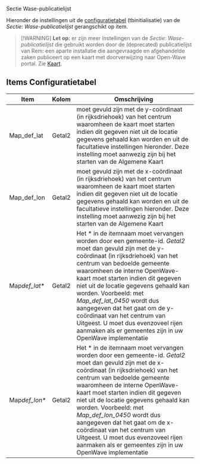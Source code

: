  Sectie Wase-publicatielijst

Hieronder de instellingen uit de [configuratietabel](README.md) (tbinitialisatie) van de _Sectie: Wase-publicatielijst_ gerangschikt op item.

> [!WARNING] **Let op:**
> er zijn meer instellingen van de _Sectie: Wase-publicatielijst_ die gebruikt worden door de (deprecated) publicatielijst van Rem: een aparte installatie die aangevraagde en afgehandelde zaken publiceert op een kaart met doorverwijzing naar Open-Wave portal. Zie [Kaart](/probleemoplossing/module_overstijgende_schermen/kaart.md).

## Items Configuratietabel

| Item           | Kolom  | Omschrijving                                                                               |
|----------------|--------|--------------------------------------------------------------------------------------------|
| Map_def_lat    | Getal2 | moet gevuld zijn met de y-coördinaat (in rijksdriehoek) van het centrum waaromheen de kaart moet starten indien dit gegeven niet uit de locatie gegevens gehaald kan worden en uit de facultatieve instellingen hieronder. Deze instelling moet aanwezig zijn bij het starten van de Algemene Kaart |
| Map_def_lon    | Getal2 | moet gevuld zijn met de x-coördinaat (in rijksdriehoek) van het centrum waaromheen de kaart moet starten indien dit gegeven niet uit de locatie gegevens gehaald kan worden en uit de facultatieve instellingen hieronder. Deze instelling moet aanwezig zijn bij het starten van de Algemene Kaart |
| Map*def_lat*\* | Getal2 | Het \* in de itemnaam moet vervangen worden door een gemeente-id. _Getal2_ moet dan gevuld zijn met de y-coördinaat (in rijksdriehoek) van het centrum van bedoelde gemeente waaromheen de interne OpenWave-kaart moet starten indien dit gegeven niet uit de locatie gegevens gehaald kan worden. Voorbeeld: met _Map_def_lat_0450_ wordt dus aangegeven dat het gaat om de y-coördinaat van het centrum van Uitgeest. U moet dus evenzoveel rijen aanmaken als er gemeentes zijn in uw OpenWave implementatie |
| Map*def_lon*\* | Getal2 | Het \* in de itemnaam moet vervangen worden door een gemeente-id. _Getal2_ moet dan gevuld zijn met de x-coördinaat (in rijksdriehoek) van het centrum van bedoelde gemeente waaromheen de interne OpenWave-kaart moet starten indien dit gegeven niet uit de locatie gegevens gehaald kan worden. Voorbeeld: met _Map_def_lon_0450_ wordt dus aangegeven dat het gaat om de x-coördinaat van het centrum van Uitgeest. U moet dus evenzoveel rijen aanmaken als er gemeentes zijn in uw OpenWave implementatie |
